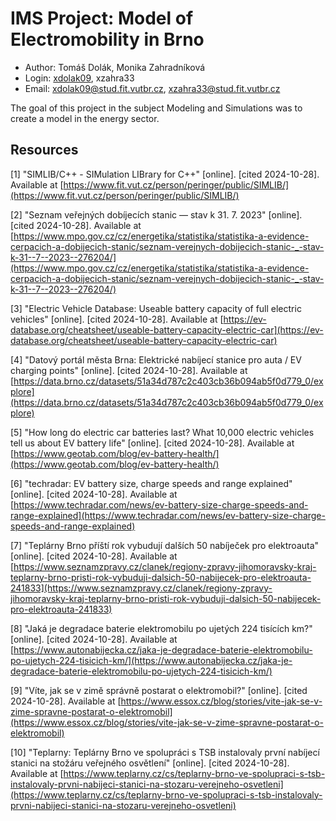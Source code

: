 # IMS Project: Model of Electromobility in Brno
- Author: Tomáš Dolák, Monika Zahradníková
- Login: [xdolak09](https://www.vut.cz/lide/tomas-dolak-247220), xzahra33
- Email: <xdolak09@stud.fit.vutbr.cz>, <xzahra33@stud.fit.vutbr.cz>

The goal of this project in the subject Modeling and Simulations was to create a model in the energy sector.

## Resources
[1] "SIMLIB/C++ - SIMulation LIBrary for C++" [online]. [cited 2024-10-28]. Available at [https://www.fit.vut.cz/person/peringer/public/SIMLIB/](https://www.fit.vut.cz/person/peringer/public/SIMLIB/)

[2] "Seznam veřejných dobíjecích stanic — stav k 31. 7. 2023" [online]. [cited 2024-10-28]. Available at [https://www.mpo.gov.cz/cz/energetika/statistika/statistika-a-evidence-cerpacich-a-dobijecich-stanic/seznam-verejnych-dobijecich-stanic-_-stav-k-31--7--2023--276204/](https://www.mpo.gov.cz/cz/energetika/statistika/statistika-a-evidence-cerpacich-a-dobijecich-stanic/seznam-verejnych-dobijecich-stanic-_-stav-k-31--7--2023--276204/)

[3] "Electric Vehicle Database: Useable battery capacity of full electric vehicles" [online]. [cited 2024-10-28]. Available at [https://ev-database.org/cheatsheet/useable-battery-capacity-electric-car](https://ev-database.org/cheatsheet/useable-battery-capacity-electric-car)

[4] "Datový portál města Brna: Elektrické nabíjecí stanice pro auta / EV charging points" [online]. [cited 2024-10-28]. Available at [https://data.brno.cz/datasets/51a34d787c2c403cb36b094ab5f0d779_0/explore](https://data.brno.cz/datasets/51a34d787c2c403cb36b094ab5f0d779_0/explore)

[5] "How long do electric car batteries last? What 10,000 electric vehicles tell us about EV battery life" [online]. [cited 2024-10-28]. Available at [https://www.geotab.com/blog/ev-battery-health/](https://www.geotab.com/blog/ev-battery-health/)

[6] "techradar: EV battery size, charge speeds and range explained" [online]. [cited 2024-10-28]. Available at [https://www.techradar.com/news/ev-battery-size-charge-speeds-and-range-explained](https://www.techradar.com/news/ev-battery-size-charge-speeds-and-range-explained)

[7] "Teplárny Brno příští rok vybudují dalších 50 nabíječek pro elektroauta" [online]. [cited 2024-10-28]. Available at [https://www.seznamzpravy.cz/clanek/regiony-zpravy-jihomoravsky-kraj-teplarny-brno-pristi-rok-vybuduji-dalsich-50-nabijecek-pro-elektroauta-241833](https://www.seznamzpravy.cz/clanek/regiony-zpravy-jihomoravsky-kraj-teplarny-brno-pristi-rok-vybuduji-dalsich-50-nabijecek-pro-elektroauta-241833)

[8] "Jaká je degradace baterie elektromobilu po ujetých 224 tisících km?" [online]. [cited 2024-10-28]. Available at [https://www.autonabijecka.cz/jaka-je-degradace-baterie-elektromobilu-po-ujetych-224-tisicich-km/](https://www.autonabijecka.cz/jaka-je-degradace-baterie-elektromobilu-po-ujetych-224-tisicich-km/)

[9] "Víte, jak se v zimě správně postarat o elektromobil?" [online]. [cited 2024-10-28]. Available at [https://www.essox.cz/blog/stories/vite-jak-se-v-zime-spravne-postarat-o-elektromobil](https://www.essox.cz/blog/stories/vite-jak-se-v-zime-spravne-postarat-o-elektromobil)

[10] "Teplarny: Teplárny Brno ve spolupráci s TSB instalovaly první nabíjecí stanici na stožáru veřejného osvětlení" [online]. [cited 2024-10-28]. Available at [https://www.teplarny.cz/cs/teplarny-brno-ve-spolupraci-s-tsb-instalovaly-prvni-nabijeci-stanici-na-stozaru-verejneho-osvetleni](https://www.teplarny.cz/cs/teplarny-brno-ve-spolupraci-s-tsb-instalovaly-prvni-nabijeci-stanici-na-stozaru-verejneho-osvetleni)